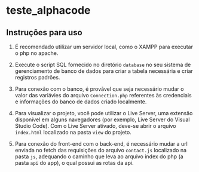 # teste_alphacode

## Instruções para uso

1. É recomendado utilizar um servidor local, como o XAMPP para executar o php no apache.

2. Execute o script SQL fornecido no diretório `database` no seu sistema de gerenciamento de banco de dados para criar a tabela necessária e criar registros padrões.

3. Para conexão com o banco, é provãvel que seja necessário mudar o valor das variávies do arquivo `Connection.php` referentes às credenciais e informações do banco de dados criado localmente.

4. Para visualizar o projeto, você pode utilizar o Live Server, uma extensão disponível em alguns navegadores (por exemplo, Live Server do Visual Studio Code). Com o Live Server ativado, deve-se abrir o arquivo `index.html` localizado na pasta `view` do projeto.

5. Para conexão do front-end com o back-end, é necessário mudar a url enviada no fetch das requisições do arquivo `contact.js` localizado na pasta `js`, adequando o caminho que leva ao arquivo index do php (a pasta `api` do app), o qual possui as rotas da api.
